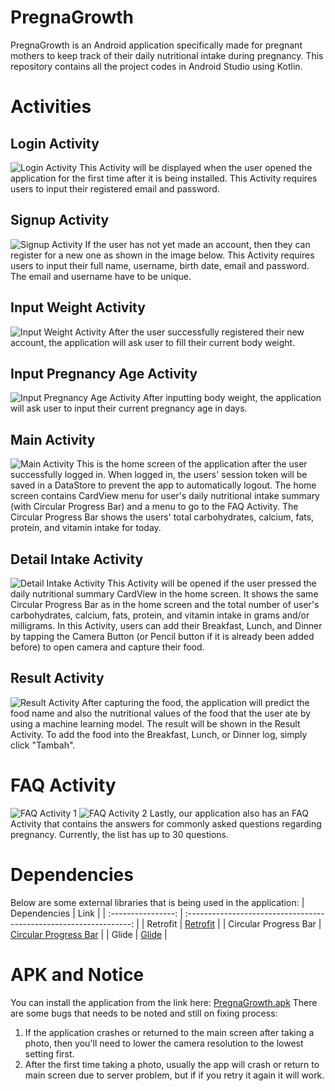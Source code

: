# PregnaGrowth
PregnaGrowth is an Android application specifically made for pregnant mothers to keep track of their daily nutritional intake during pregnancy. This repository contains all the project codes in Android Studio using Kotlin.

# Activities
## Login Activity
![Login Activity](https://drive.google.com/file/d/1-vlXxkp55LPhlcIww2UTNNr8ZhhPxRux/view?usp=sharing)
This Activity will be displayed when the user opened the application for the first time after it is being installed. This Activity requires users to input their registered email and password.

## Signup Activity
![Signup Activity](https://drive.google.com/file/d/1Zq_2UVlIVFNoF5G9lKr7_IubPPKaJwcg/view?usp=sharing)
If the user has not yet made an account, then they can register for a new one as shown in the image below. This Activity requires users to input their full name, username, birth date, email and password. The email and username have to be unique.

## Input Weight Activity
![Input Weight Activity](https://drive.google.com/file/d/1vZjxvWAOHdEZQuLaQAnXOWrImUgOO0_z/view?usp=sharing)
After the user successfully registered their new account, the application will ask user to fill their current body weight.

## Input Pregnancy Age Activity
![Input Pregnancy Age Activity](https://drive.google.com/file/d/1CvGUigviugAtL5fxj4vPYWxoSBrKbfto/view?usp=sharing)
After inputting body weight, the application will ask user to input their current pregnancy age in days.

## Main Activity
![Main Activity](https://drive.google.com/file/d/1oc6OVQZkiwtZN0Posl6GYrlqMF9pyD6e/view?usp=sharing)
This is the home screen of the application after the user successfully logged in. When logged in, the users' session token will be saved in a DataStore to prevent the app to automatically logout. The home screen contains CardView menu for user's daily nutritional intake summary (with Circular Progress Bar) and a menu to go to the FAQ Activity. The Circular Progress Bar shows the users' total carbohydrates, calcium, fats, protein, and vitamin intake for today.

## Detail Intake Activity
![Detail Intake Activity](https://drive.google.com/file/d/1Lme1-xunPRDqamncTmSSq1yQ_c4nxGTF/view?usp=sharing)
This Activity will be opened if the user pressed the daily nutritional summary CardView in the home screen. It shows the same Circular Progress Bar as in the home screen and the total number of user's carbohydrates, calcium, fats, protein, and vitamin intake in grams and/or milligrams. In this Activity, users can add their Breakfast, Lunch, and Dinner by tapping the Camera Button (or Pencil button if it is already been added before) to open camera and capture their food.

## Result Activity
![Result Activity](https://drive.google.com/file/d/17niqZMWJfmU8ISG1Y27EPrlA-UTQWMVw/view?usp=sharing)
After capturing the food, the application will predict the food name and also the nutritional values of the food that the user ate by using a machine learning model. The result will be shown in the Result Activity. To add the food into the Breakfast, Lunch, or Dinner log, simply click "Tambah".

# FAQ Activity
![FAQ Activity 1](https://drive.google.com/file/d/1pPh1IRXp0dpY0L6OAWwkG68FE7x4wfXX/view?usp=sharing)
![FAQ Activity 2](https://drive.google.com/file/d/1IZwDJydr1a_6QotvxZW3wFzM95LisJrK/view?usp=sharing)
Lastly, our application also has an FAQ Activity that contains the answers for commonly asked questions regarding pregnancy. Currently, the list has up to 30 questions.

# Dependencies
Below are some external libraries that is being used in the application:
|  Dependencies   |                                Link                                |
| :----------------: | :----------------------------------------------------------------: |
| Retrofit | [Retrofit](https://square.github.io/retrofit/) |
|  Circular Progress Bar  |  [Circular Progress Bar](https://github.com/lopspower/CircularProgressBar)  |
|   Glide  |   [Glide](https://github.com/bumptech/glide)  |

# APK and Notice
You can install the application from the link here: [PregnaGrowth.apk](https://drive.google.com/file/d/1wZg5OXF3PEJdn51DP4Qpg-yRE5QHHCQt/view?usp=sharing)
There are some bugs that needs to be noted and still on fixing process:
1. If the application crashes or returned to the main screen after taking a photo, then you'll need to lower the camera resolution to the lowest setting first.
2. After the first time taking a photo, usually the app will crash or return to main screen due to server problem, but if if you retry it again it will work.
